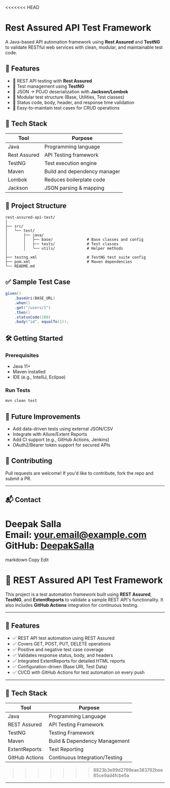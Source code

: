 <<<<<<< HEAD

# Rest Assured API Test Framework

A Java-based API automation framework using **Rest Assured** and **TestNG** to validate RESTful web services with clean, modular, and maintainable test code.

## 🚀 Features

- 🔹 REST API testing with **Rest Assured**
- 🔹 Test management using **TestNG**
- 🔹 JSON → POJO deserialization with **Jackson/Lombok**
- 🔹 Modular test structure (Base, Utilities, Test classes)
- 🔹 Status code, body, header, and response time validation
- 🔹 Easy-to-maintain test cases for CRUD operations

## 🧰 Tech Stack

| Tool            | Purpose                      |
|-----------------|------------------------------|
| Java            | Programming language         |
| Rest Assured    | API Testing framework        |
| TestNG          | Test execution engine        |
| Maven           | Build and dependency manager |
| Lombok          | Reduces boilerplate code     |
| Jackson         | JSON parsing & mapping       |

## 📁 Project Structure

```
rest-assured-api-test/
│
├── src/
│   └── test/
│       ├── java/
│       │   ├── base/               # Base classes and config
│       │   ├── tests/              # Test classes
│       │   └── utils/              # Helper methods
│
├── testng.xml                      # TestNG test suite config
├── pom.xml                         # Maven dependencies
└── README.md
```

## ✅ Sample Test Case

```java
given()
    .baseUri(BASE_URL)
    .when()
    .get("/users/1")
    .then()
    .statusCode(200)
    .body("id", equalTo(1));
```

## 🛠️ Getting Started

### Prerequisites

- Java 11+
- Maven installed
- IDE (e.g., IntelliJ, Eclipse)

### Run Tests

```bash
mvn clean test
```

## 📌 Future Improvements

- Add data-driven tests using external JSON/CSV
- Integrate with Allure/Extent Reports
- Add CI support (e.g., GitHub Actions, Jenkins)
- OAuth2/Bearer token support for secured APIs

## 🤝 Contributing

Pull requests are welcome! If you'd like to contribute, fork the repo and submit a PR.

---

## 📬 Contact

**Deepak Salla**  
Email: your.email@example.com  
GitHub: [DeepakSalla](https://github.com/DeepakSalla)
=======
markdown
Copy
Edit
# 🧪 REST Assured API Test Framework

This project is a test automation framework built using **REST Assured**, **TestNG**, and **ExtentReports** to validate a sample REST API's functionality. It also includes **GitHub Actions** integration for continuous testing.

---

## 📌 Features

- ✅ REST API test automation using REST Assured
- ✅ Covers GET, POST, PUT, DELETE operations
- ✅ Positive and negative test case coverage
- ✅ Validates response status, body, and headers
- ✅ Integrated ExtentReports for detailed HTML reports
- ✅ Configuration-driven (Base URI, Test Data)
- ✅ CI/CD with GitHub Actions for test automation on every push

---

## 🔧 Tech Stack

| Tool             | Purpose                         |
|------------------|---------------------------------|
| Java             | Programming Language             |
| REST Assured     | API Testing Framework            |
| TestNG           | Testing Framework                |
| Maven            | Build & Dependency Management    |
| ExtentReports    | Test Reporting                   |
| GitHub Actions   | Continuous Integration/Testing   |
>>>>>>> 8823b3e99d2799eae383762bee85ce9ad4fcbe5a

---
